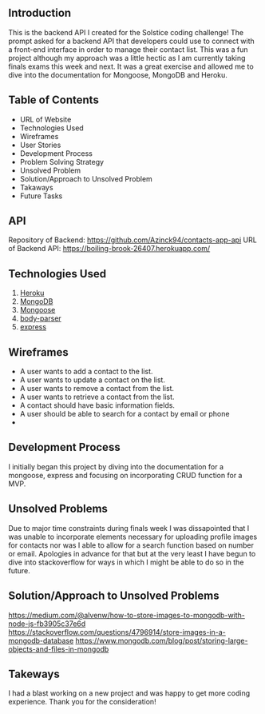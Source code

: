 ## Introduction


 This is the backend API I created for the Solstice coding challenge! The prompt asked for a backend API that developers could use to connect with a front-end interface in order to manage their contact list. This was a fun project although my approach was a little hectic as I am currently taking finals exams this week and next. It was a great exercise and allowed me to dive into the documentation for Mongoose, MongoDB and Heroku.


## Table of Contents

-   URL of Website
-   Technologies Used
-   Wireframes
-   User Stories
-   Development Process
-   Problem Solving Strategy
-   Unsolved Problem
-   Solution/Approach to Unsolved Problem
-   Takaways
-   Future Tasks



## API

Repository of Backend: https://github.com/Azinck94/contacts-app-api
URL of Backend API: https://boiling-brook-26407.herokuapp.com/

## Technologies Used

1. [Heroku](https://devcenter.heroku.com/)
2. [MongoDB](https://docs.mongodb.com/)
3. [Mongoose](http://mongoosejs.com/docs/guide.html)
5. [body-parser](https://www.npmjs.com/package/body-parser)
5. [express](https://www.npmjs.com/package/express)

## Wireframes

-  A user wants to add a contact to the list.
-  A user wants to update a contact on the list.
-  A user wants to remove a contact from the list.
-  A user wants to retrieve a contact from the list.
-  A contact should have basic information fields.
-  A user should be able to search for a contact by email or phone
-
## Development Process

  I initially began this project by diving into the documentation for a mongoose, express and focusing on incorporating CRUD function for a MVP.


## Unsolved Problems
Due to major time constraints during finals week I was dissapointed that I was unable to incorporate elements necessary for uploading profile images for contacts nor was I able to allow for a search function based on number or email. Apologies in advance for that but at the very least I have begun to dive into stackoverflow for ways in which I might be able to do so in the future.
## Solution/Approach to Unsolved Problems
https://medium.com/@alvenw/how-to-store-images-to-mongodb-with-node-js-fb3905c37e6d
https://stackoverflow.com/questions/4796914/store-images-in-a-mongodb-database
https://www.mongodb.com/blog/post/storing-large-objects-and-files-in-mongodb
## Takeways
I had a blast working on a new project and was happy to get more coding experience. Thank you for the consideration!
